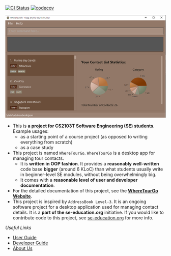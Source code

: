 [![CI Status](https://github.com/AY2122S1-CS2103T-T12-2/tp/workflows/Java%20CI/badge.svg)](https://github.com/AY2122S1-CS2103T-T12-2/tp/actions) [![codecov](https://codecov.io/gh/AY2122S1-CS2103T-T12-2/tp/branch/master/graph/badge.svg?token=IIM6XKRT3S)](https://codecov.io/gh/AY2122S1-CS2103T-T12-2/tp)

![Ui](docs/images/Ui.png)

* This is **a project for CS2103T Software Engineering (SE) students**.<br>
  Example usages:
  * as a starting point of a course project (as opposed to writing everything from scratch)
  * as a case study
* This project is named `WhereTourGo`. `WhereTourGo` is a desktop app for managing tour contacts.
  * It is **written in OOP fashion**. It provides a **reasonably well-written** code base **bigger** (around 6 KLoC) than what students usually write in beginner-level SE modules, without being overwhelmingly big.
  * It comes with a **reasonable level of user and developer documentation**.
* For the detailed documentation of this project, see the **[WhereTourGo Website](https://ay2122s1-cs2103t-t12-2.github.io/tp)**.
* This project is inspired by `AddressBook Level-3`. It is an ongoing software project for a desktop application used for managing contact details. It is a **part of the se-education.org** initiative. If you would like to contribute code to this project, see [se-education.org](https://se-education.org#https://se-education.org/#contributing) for more info.


*Useful Links*

* [User Guide](https://github.com/AY2122S1-CS2103T-T12-2/tp/blob/master/docs/UserGuide.md)
* [Developer Guide](https://github.com/AY2122S1-CS2103T-T12-2/tp/blob/master/docs/DeveloperGuide.md)
* [About Us](https://github.com/AY2122S1-CS2103T-T12-2/tp/blob/master/docs/AboutUs.md)

